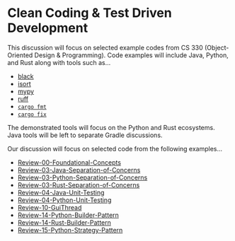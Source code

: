 # Clean Coding & Test Driven Development

This discussion will focus on selected example codes from CS 330
(Object-Oriented Design & Programming). Code examples will include Java,
Python, and Rust along with tools such as...

  - [black](https://black.readthedocs.io/en/stable/)
  - [isort](https://pycqa.github.io/isort/index.html)
  - [mypy](https://mypy-lang.org/)
  - [ruff](https://docs.astral.sh/ruff/)
  - [`cargo fmt`](https://github.com/rust-lang/rustfmt)
  - [`cargo fix`](https://doc.rust-lang.org/cargo/commands/cargo-fix.html)

The demonstrated tools will focus on the Python and Rust ecosystems. Java tools
will be left to separate Gradle discussions.

Our discussion will focus on selected code from the following examples...

  - [Review-00-Foundational-Concepts](https://github.com/cstkennedy/cs330-examples/tree/master/Review-00-Foundational-Concepts)
  - [Review-03-Java-Separation-of-Concerns](https://github.com/cstkennedy/cs330-examples/tree/master/Review-03-Java-Separation-of-Concerns)
  - [Review-03-Python-Separation-of-Concerns](https://github.com/cstkennedy/cs330-examples/tree/master/Review-03-Python-Separation-of-Concerns)
  - [Review-03-Rust-Separation-of-Concerns](https://github.com/cstkennedy/cs330-examples/tree/master/Review-03-Rust-Separation-of-Concerns)
  - [Review-04-Java-Unit-Testing](https://github.com/cstkennedy/cs330-examples/tree/master/Review-04-Java-Unit-Testing)
  - [Review-04-Python-Unit-Testing](https://github.com/cstkennedy/cs330-examples/tree/master/Review-04-Python-Unit-Testing)
  - [Review-10-GuiThread](https://github.com/cstkennedy/cs330-examples/tree/master/Review-10-GuiThread)
  - [Review-14-Python-Builder-Pattern](https://github.com/cstkennedy/cs330-examples/tree/master/Review-14-Python-Builder-Pattern)
  - [Review-14-Rust-Builder-Pattern](https://github.com/cstkennedy/cs330-examples/tree/master/Review-14-Rust-Builder-Pattern)
  - [Review-15-Python-Strategy-Pattern](https://github.com/cstkennedy/cs330-examples/tree/master/Review-15-Python-Strategy-Pattern)
